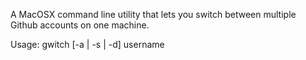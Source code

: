 A MacOSX command line utility that lets you switch between multiple Github accounts on one machine.


Usage: gwitch [-a | -s | -d] username

